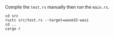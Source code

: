 Compile the `test.rs` manually then run the `main.rs`.

```
cd src
rustc src/test.rs --target=wasm32-wasi
cd ..
cargo r
```
